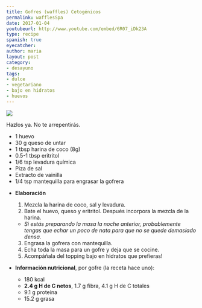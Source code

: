 ```yaml
---
title: Gofres (waffles) Cetogénicos
permalink: wafflesSpa
date: 2017-01-04
youtubeurl: http://www.youtube.com/embed/6R07_iDk23A
type: recipe
spanish: true
eyecatcher:
author: maria
layout: post
category: 
- desayuno
tags: 
- dulce
- vegetariano
- bajo en hidratos
- huevos
---
```

<img src="https://farm1.staticflickr.com/751/31953481542_3d5362f645_o_d.jpg" />


Hazlos ya. No te arrepentirás. 

<ul>
  <li>1 huevo</li>
  <li>30 g queso de untar</li>
  <li>1 tbsp harina de coco (8g)</li>
  <li>0.5-1 tbsp eritritol</li>
  <li>1/6 tsp levadura química</li>
  <li>Piza de sal</li>
  <li>Extracto de vainilla</li>
  <li>1/4 tsp mantequilla para engrasar la gofrera</li>
</ul>


* **Elaboración**
  1. Mezcla la harina de coco, sal y levadura.
  2. Bate el huevo, queso y eritritol. Después incorpora la mezcla de la harina.
   - _Si estás preparando la masa la noche anterior, probablemente tengas que echar un poco de nata para que no se quede demasiado densa._
  3. Engrasa la gofrera con mantequilla. 
  4. Echa toda la masa para un gofre y deja que se cocine. 
  5. Acompáñala del topping bajo en hidratos que prefieras!


* **Información nutricional**, por gofre (la receta hace uno): 
  - 180 kcal
  - **2.4 g H de C netos**, 1.7 g fibra, 4.1 g H de C totales
  - 9.1 g proteina
  - 15.2 g grasa